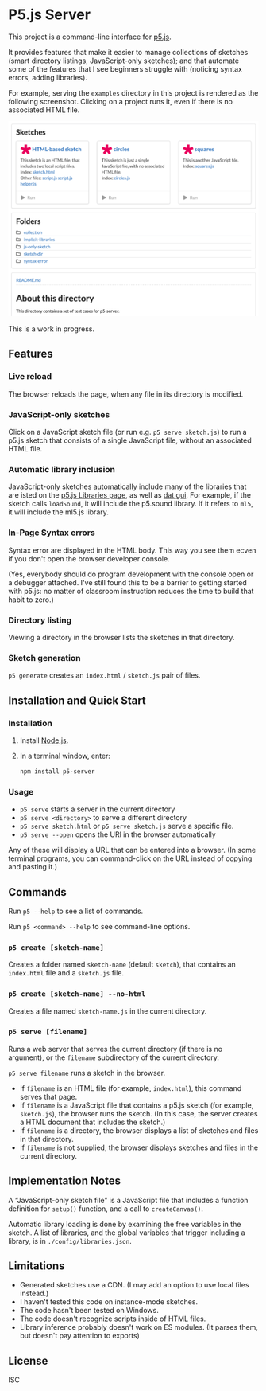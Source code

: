 # P5.js Server

This project is a command-line interface for [p5.js](https://p5js.org/).

It provides features that make it easier to manage collections of sketches
(smart directory listings, JavaScript-only sketches); and that automate some of
the features that I see beginners struggle with (noticing syntax errors, adding
libraries).

For example, serving the `examples` directory in this project is rendered as the
following screenshot. Clicking on a project runs it, even if there is no
associated HTML file.

![screenshot](docs/screenshot.png)

This is a work in progress.

## Features

### Live reload

The browser reloads the page, when any file in its directory is modified.

### JavaScript-only sketches

Click on a JavaScript sketch file (or run e.g. `p5 serve sketch.js`) to run a
p5.js sketch that consists of a single JavaScript file, without an associated
HTML file.

### Automatic library inclusion

JavaScript-only sketches automatically include many of the libraries that are
isted on the [p5.js Libraries page](https://p5js.org/libraries/), as well as
[dat.gui](https://github.com/dataarts/dat.gui). For example, if the sketch calls
`loadSound`, it will include the p5.sound library. If it refers to `ml5`, it
will include the ml5.js library.

### In-Page Syntax errors

Syntax error are displayed in the HTML body. This way you see them ecven if you
don't open the browser developer console.

(Yes, everybody should do program development with the console open or a
debugger attached. I've still found this to be a barrier to getting started with
p5.js: no matter of classroom instruction reduces the time to build that habit
to zero.)

### Directory listing

Viewing a directory in the browser lists the sketches in that directory.

### Sketch generation

`p5 generate` creates an `index.html` / `sketch.js` pair of files.

## Installation and Quick Start

### Installation

1. Install [Node.js](https://nodejs.org/).

2. In a terminal window, enter:

    ```sh
    npm install p5-server
    ```

### Usage

* `p5 serve` starts a server in the current directory
* `p5 serve <directory>` to serve a different directory
* `p5 serve sketch.html` or `p5 serve sketch.js` serve a specific file.
* `p5 serve --open` opens the URl in the browser automatically

Any of these will display a URL that can be entered into a browser. (In some
terminal programs, you can command-click on the URL instead of copying and
pasting it.)

## Commands

Run `p5 --help` to see a list of commands.

Run `p5 <command> --help` to see command-line options.

### `p5 create [sketch-name]`

Creates a folder named `sketch-name` (default `sketch`), that contains an
`index.html` file and a `sketch.js` file.

### `p5 create [sketch-name] --no-html`

Creates a file named `sketch-name.js` in the current directory.

### `p5 serve [filename]`

Runs a web server that serves the current directory (if there is no argument),
or the `filename` subdirectory of the current directory.

`p5 serve filename` runs a sketch in the browser.

* If `filename` is an HTML file (for example, `index.html`), this command serves
  that page.
* If `filename` is a JavaScript file that contains a p5.js sketch (for example,
  `sketch.js`), the browser runs the sketch. (In this case, the server creates a
  HTML document that includes the sketch.)
* If `filename` is a directory, the browser displays a list of sketches and files in that directory.
* If `filename` is not supplied, the browser displays sketches and files in the
  current directory.

## Implementation Notes

A “JavaScript-only sketch file” is a JavaScript file that includes a function
definition for `setup()` function, and a call to `createCanvas()`.

Automatic library loading is done by examining the free variables in the sketch.
A list of libraries, and the global variables that trigger including a library,
is in `./config/libraries.json`.

## Limitations

* Generated sketches use a CDN. (I may add an option to use local files instead.)
* I haven't tested this code on instance-mode sketches.
* The code hasn't been tested on Windows.
* The code doesn't recognize scripts inside of HTML files.
* Library inference probably doesn't work on ES modules. (It parses them, but
  doesn't pay attention to exports)

## License

ISC
